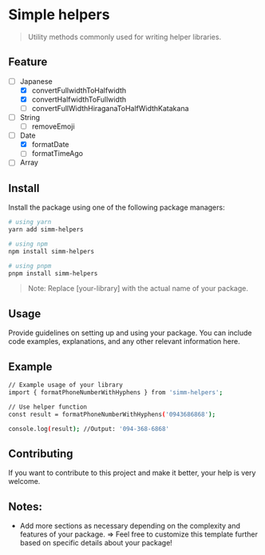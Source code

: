 # Simple helpers

> Utility methods commonly used for writing helper libraries.

## Feature

- [ ] Japanese
  - [x] convertFullwidthToHalfwidth
  - [x] convertHalfwidthToFullwidth
  - [ ] convertFullWidthHiraganaToHalfWidthKatakana
- [ ] String
  - [ ] removeEmoji
- [ ] Date
  - [x] formatDate
  - [ ] formatTimeAgo
- [ ] Array

## Install

Install the package using one of the following package managers:

```sh
# using yarn
yarn add simm-helpers

# using npm
npm install simm-helpers

# using pnpm
pnpm install simm-helpers
```

> Note: Replace [your-library] with the actual name of your package.

## Usage

Provide guidelines on setting up and using your package. You can include code examples, explanations, and any other relevant information here.

## Example

```sh
// Example usage of your library
import { formatPhoneNumberWithHyphens } from 'simm-helpers';

// Use helper function
const result = formatPhoneNumberWithHyphens('0943686868');

console.log(result); //Output: '094-368-6868'
```

## Contributing

If you want to contribute to this project and make it better, your help is very welcome.

## Notes:

- Add more sections as necessary depending on the complexity and features of your package.
  => Feel free to customize this template further based on specific details about your package!
